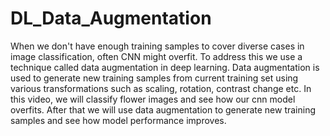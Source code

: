 # DL_Data_Augmentation
When we don't have enough training samples to cover diverse cases in image classification, often CNN might overfit. To address this we use a technique called data augmentation in deep learning. Data augmentation is used to generate new training samples from current training set using various transformations such as scaling, rotation, contrast change etc. In this video, we will classify flower images and see how our cnn model overfits. After that we will use data augmentation to generate new training samples and see how model performance improves.
